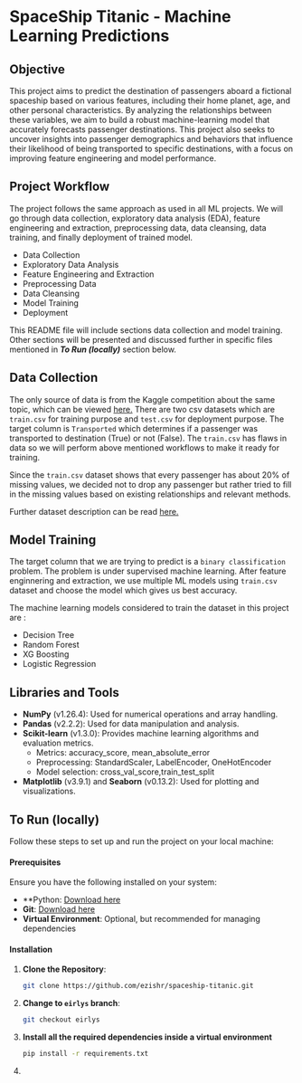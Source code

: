 # SpaceShip Titanic - Machine Learning Predictions
## Objective
This project aims to predict the destination of passengers aboard a fictional spaceship based on various features, including their home planet, age, and other personal characteristics. By analyzing the relationships between these variables, we aim to build a robust machine-learning model that accurately forecasts passenger destinations. This project also seeks to uncover insights into passenger demographics and behaviors that influence their likelihood of being transported to specific destinations, with a focus on improving feature engineering and model performance.

## Project Workflow
The project follows the same approach as used in all ML projects. We will go through data collection, exploratory data analysis (EDA), feature engineering and extraction, preprocessing data, data cleansing, data training, and finally deployment of trained model.
* Data Collection
* Exploratory Data Analysis
* Feature Engineering and Extraction
* Preprocessing Data
* Data Cleansing
* Model Training
* Deployment

This README file will include sections data collection and model training. Other sections will be presented and discussed further in specific files mentioned in ***To Run (locally)*** section below.

## Data Collection
The only source of data is from the Kaggle competition about the same topic, which can be viewed [here.](https://www.kaggle.com/competitions/spaceship-titanic/discussion/309323)
There are two csv datasets which are `train.csv` for training purpose and `test.csv` for deployment purpose. The target column is `Transported` which determines if a passenger was transported to destination (True) or not (False). The `train.csv` has flaws in data so we will perform above mentioned workflows to make it ready for training. 

Since the `train.csv` dataset shows that every passenger has about 20% of missing values, we decided not to drop any passenger but rather tried to fill in the missing values based on existing relationships and relevant methods.

Further dataset description can be read [here.](https://www.kaggle.com/competitions/spaceship-titanic/data)

## Model Training
The target column that we are trying to predict is a `binary classification` problem. The problem is under supervised machine learning. After feature enginnering and extraction, we use multiple ML models using `train.csv` dataset and choose the model which gives us best accuracy.

The machine learning models considered to train the dataset in this project are :
- Decision Tree
- Random Forest
- XG Boosting
- Logistic Regression

## Libraries and Tools
- **NumPy** (v1.26.4): Used for numerical operations and array handling.
- **Pandas** (v2.2.2): Used for data manipulation and analysis.
- **Scikit-learn** (v1.3.0): Provides machine learning algorithms and evaluation metrics.
    + Metrics: accuracy_score, mean_absolute_error
    + Preprocessing: StandardScaler, LabelEncoder, OneHotEncoder
    + Model selection: cross_val_score,train_test_split
- **Matplotlib** (v3.9.1) and **Seaborn** (v0.13.2): Used for plotting and visualizations.

## To Run (locally)
Follow these steps to set up and run the project on your local machine:

#### Prerequisites

Ensure you have the following installed on your system:

- **Python: [Download here](https://www.python.org/downloads/)
- **Git**: [Download here](https://git-scm.com/downloads)
- **Virtual Environment**: Optional, but recommended for managing dependencies

#### Installation

1. **Clone the Repository**:
   ```sh
   git clone https://github.com/ezishr/spaceship-titanic.git
2. **Change to `eirlys` branch**:
   ```sh
   git checkout eirlys
4. **Install all the required dependencies inside a virtual environment**
   ```sh
   pip install -r requirements.txt
5. 

